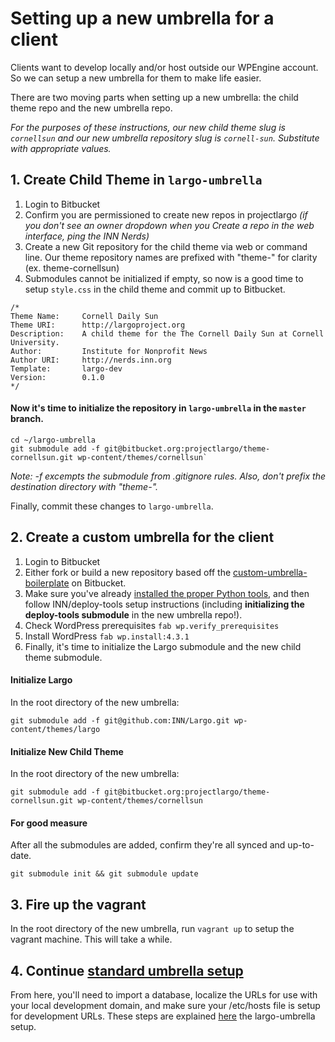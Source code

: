 # Setting up a new umbrella for a client

Clients want to develop locally and/or host outside our WPEngine account. So we can setup a new umbrella for them to make life easier.

There are two moving parts when setting up a new umbrella: the child theme repo and the new umbrella repo. 

*For the purposes of these instructions, our new child theme slug is `cornellsun` and our new umbrella repository slug is `cornell-sun`. Substitute with appropriate values.*

## 1. Create Child Theme in `largo-umbrella`

1. Login to Bitbucket 
2. Confirm you are permissioned to create new repos in projectlargo *(if you don't see an owner dropdown when you Create a repo in the web interface, ping the INN Nerds)*
3. Create a new Git repository for the child theme via web or command line. Our theme repository names are prefixed with "theme-" for clarity (ex. theme-cornellsun)
4. Submodules cannot be initialized if empty, so now is a good time to setup `style.css` in the child theme and commit up to Bitbucket.
```
/*
Theme Name:     Cornell Daily Sun
Theme URI:      http://largoproject.org
Description:    A child theme for the The Cornell Daily Sun at Cornell University.
Author:         Institute for Nonprofit News
Author URI:     http://nerds.inn.org
Template:       largo-dev
Version:        0.1.0
*/
```
#### Now it's time to initialize the repository in `largo-umbrella` in the `master` branch.
```
cd ~/largo-umbrella
git submodule add -f git@bitbucket.org:projectlargo/theme-cornellsun.git wp-content/themes/cornellsun` 
```
*Note: -f excempts the submodule from .gitignore rules. Also, don't prefix the destination directory with "theme-".*

Finally, commit these changes to `largo-umbrella`.

## 2. Create a custom umbrella for the client

1. Login to Bitbucket
2. Either fork or build a new repository based off the [custom-umbrella-boilerplate](https://bitbucket.org/projectlargo/custom-umbrella-boilerplate/src) on Bitbucket.
4. Make sure you've already [installed the proper Python tools](https://github.com/INN/docs/blob/master/projects/largo/umbrella-setup.md#3-install-python-tools), and then follow INN/deploy-tools setup instructions (including **initializing the deploy-tools submodule** in the new umbrella repo!).
5. Check WordPress prerequisites `fab wp.verify_prerequisites`
6. Install WordPress `fab wp.install:4.3.1`
7. Finally, it's time to initialize the Largo submodule and the new child theme submodule.

#### Initialize Largo
In the root directory of the new umbrella:
```
git submodule add -f git@github.com:INN/Largo.git wp-content/themes/largo
```

#### Initialize New Child Theme
In the root directory of the new umbrella:
```
git submodule add -f git@bitbucket.org:projectlargo/theme-cornellsun.git wp-content/themes/cornellsun
```

#### For good measure

After all the submodules are added, confirm they're all synced and up-to-date.
```
git submodule init && git submodule update
```

## 3. Fire up the vagrant

In the root directory of the new umbrella, run `vagrant up` to setup the vagrant machine. This will take a while.

## 4. Continue [standard umbrella setup](https://github.com/INN/docs/blob/master/projects/largo/umbrella-setup.md#8-download-production-database)

From here, you'll need to import a database, localize the URLs for use with your local development domain, and make sure your /etc/hosts file is setup for development URLs. These steps are explained [here](https://github.com/INN/docs/blob/master/projects/largo/umbrella-setup.md#8-download-production-database) the largo-umbrella setup.
